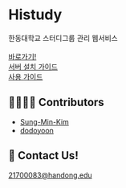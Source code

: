 # Histudy

한동대학교 스터디그룹 관리 웹서비스 <br><br>
[바로가기!](https://histudy.lifove.net) <br>
[서버 설치 가이드](https://github.com/dodoyoon/Histudy/blob/master/guide.md) <br>
[사용 가이드](https://www.notion.so/Histudy-Guideline-3081c03ffef44ffa92545ba787a55c31)

## 👨‍👩‍👧‍👧 Contributors

- [Sung-Min-Kim](https://github.com/Sung-Min-Kim)
- [dodoyoon](https://github.com/dodoyoon)

## 📨 Contact Us! 
21700083@handong.edu
